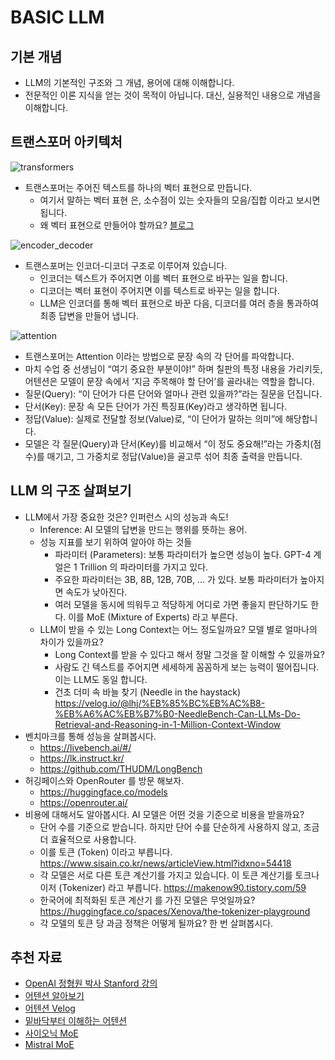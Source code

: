 # BASIC LLM

## 기본 개념
* LLM의 기본적인 구조와 그 개념, 용어에 대해 이해합니다.
* 전문적인 이론 지식을 얻는 것이 목적이 아닙니다. 대신, 실용적인 내용으로 개념을 이해합니다.

## 트랜스포머 아키텍처
![transformers](https://wikidocs.net/images/page/31379/transformer_attention_overview.PNG)
* 트랜스포머는 주어진 텍스트를 하나의 벡터 표현으로 만듭니다.
  * 여기서 말하는 벡터 표현 은, 소수점이 있는 숫자들의 모음/집합 이라고 보시면 됩니다.
  * 왜 벡터 표현으로 만들어야 할까요? [블로그](https://developer-wh.tistory.com/entry/AI%EC%97%90%EC%84%9C-%EB%B2%A1%ED%84%B0%EB%A5%BC-%EC%82%AC%EC%9A%A9%ED%95%98%EB%8A%94-%EC%9D%B4%EC%9C%A0)

![encoder_decoder](https://velog.velcdn.com/images%2Fcha-suyeon%2Fpost%2Ffb6ff671-8dde-43e2-bfb8-d46c1215d8e5%2Fimage.png)
* 트랜스포머는 인코더-디코더 구조로 이루어져 있습니다.
  * 인코더는 텍스트가 주어지면 이를 벡터 표현으로 바꾸는 일을 합니다.
  * 디코더는 벡터 표현이 주어지면 이를 텍스트로 바꾸는 일을 합니다.
  * LLM은 인코더를 통해 벡터 표현으로 바꾼 다음, 디코더를 여러 층을 통과하여 최종 답변을 만들어 냅니다.

![attention](https://blog.kakaocdn.net/dn/dpU0Vu/btqCgQ0OkMG/EIEGd3xjvQaKfL3NJycww0/img.png)
* 트랜스포머는 Attention 이라는 방법으로 문장 속의 각 단어를 파악합니다. 
* 마치 수업 중 선생님이 “여기 중요한 부분이야!” 하며 칠판의 특정 내용을 가리키듯, 어텐션은 모델이 문장 속에서 ‘지금 주목해야 할 단어’를 골라내는 역할을 합니다.
 * 질문(Query): “이 단어가 다른 단어와 얼마나 관련 있을까?”라는 질문을 던집니다. 
 * 단서(Key): 문장 속 모든 단어가 가진 특징표(Key)라고 생각하면 됩니다. 
 * 정답(Value): 실제로 전달할 정보(Value)로, “이 단어가 말하는 의미”에 해당합니다.
 * 모델은 각 질문(Query)과 단서(Key)를 비교해서 “이 정도 중요해!”라는 가중치(점수)를 매기고, 그 가중치로 정답(Value)을 골고루 섞어 최종 출력을 만듭니다.

## LLM 의 구조 살펴보기
* LLM에서 가장 중요한 것은? 인퍼런스 시의 성능과 속도!
  * Inference: AI 모델의 답변을 만드는 행위를 뜻하는 용어.
  * 성능 지표를 보기 위하여 알아야 하는 것들
    * 파라미터 (Parameters): 보통 파라미터가 높으면 성능이 높다. GPT-4 계얼은 1 Trillion 의 파라미터를 가지고 있다.
    * 주요한 파라미터는 3B, 8B, 12B, 70B, ... 가 있다. 보통 파라미터가 높아지면 속도가 낮아진다.
    * 여러 모델을 동시에 띄워두고 적당하게 어디로 가면 좋을지 판단하기도 한다. 이를 MoE (Mixture of Experts) 라고 부른다.
  * LLM이 받을 수 있는 Long Context는 어느 정도일까요? 모델 별로 얼마나의 차이가 있을까요?
    * Long Context를 받을 수 있다고 해서 정말 그것을 잘 이해할 수 있을까요?
    * 사람도 긴 텍스트를 주어지면 세세하게 꼼꼼하게 보는 능력이 떨어집니다. 이는 LLM도 동일 합니다.
    * 건초 더미 속 바늘 찾기 (Needle in the haystack) https://velog.io/@lhj/%EB%85%BC%EB%AC%B8-%EB%A6%AC%EB%B7%B0-NeedleBench-Can-LLMs-Do-Retrieval-and-Reasoning-in-1-Million-Context-Window
* 벤치마크를 통해 성능을 살펴봅시다.
  * https://livebench.ai/#/
  * https://lk.instruct.kr/
  * https://github.com/THUDM/LongBench
* 허깅페이스와 OpenRouter 를 방문 해보자.
  * https://huggingface.co/models
  * https://openrouter.ai/
* 비용에 대해서도 알아봅시다. AI 모델은 어떤 것을 기준으로 비용을 받을까요?
  * 단어 수를 기준으로 받습니다. 하지만 단어 수를 단순하게 사용하지 않고, 조금 더 효율적으로 사용합니다.
  * 이를 토큰 (Token) 이라고 부릅니다. https://www.sisain.co.kr/news/articleView.html?idxno=54418
  * 각 모델은 서로 다른 토큰 계산기를 가지고 있습니다. 이 토큰 계산기를 토크나이저 (Tokenizer) 라고 부릅니다. https://makenow90.tistory.com/59
  * 한국어에 최적화된 토큰 계산기 를 가진 모델은 무엇일까요? https://huggingface.co/spaces/Xenova/the-tokenizer-playground
  * 각 모델의 토큰 당 과금 정책은 어떻게 될까요? 한 번 살펴봅시다.

## 추천 자료
* [OpenAI 정형원 박사 Stanford 강의](https://www.youtube.com/watch?v=kYWUEV_e2ss)
* [어텐션 알아보기](https://modulabs.co.kr/blog/introducing-attention)
* [어텐션 Velog](https://velog.io/@jhbale11/%EC%96%B4%ED%85%90%EC%85%98-%EB%A7%A4%EC%BB%A4%EB%8B%88%EC%A6%98Attention-Mechanism%EC%9D%B4%EB%9E%80-%EB%AC%B4%EC%97%87%EC%9D%B8%EA%B0%80)
* [밑바닥부터 이해하는 어텐션](https://glee1228.tistory.com/3)
* [사이오닉 MoE](https://blog.sionic.ai/llm-moe)
* [Mistral MoE](https://4n3mone.tistory.com/10)